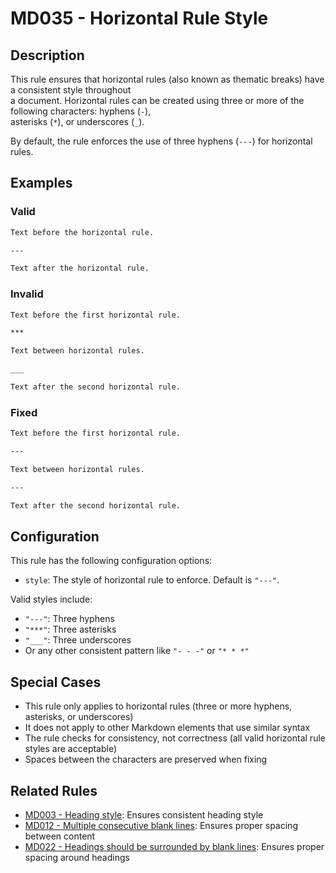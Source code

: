# MD035 - Horizontal Rule Style

## Description

This rule ensures that horizontal rules (also known as thematic breaks) have a consistent style throughout  
a document. Horizontal rules can be created using three or more of the following characters: hyphens (`-`),  
asterisks (`*`), or underscores (`_`).

By default, the rule enforces the use of three hyphens (`---`) for horizontal rules.

<!-- markdownlint-disable -->
## Examples

### Valid

```markdown
Text before the horizontal rule.

---

Text after the horizontal rule.
```

### Invalid

```markdown
Text before the first horizontal rule.

***

Text between horizontal rules.

___

Text after the second horizontal rule.
```

### Fixed

```markdown
Text before the first horizontal rule.

---

Text between horizontal rules.

---

Text after the second horizontal rule.
```
<!-- markdownlint-enable -->

## Configuration

This rule has the following configuration options:

- `style`: The style of horizontal rule to enforce. Default is `"---"`.

Valid styles include:
- `"---"`: Three hyphens
- `"***"`: Three asterisks
- `"___"`: Three underscores
- Or any other consistent pattern like `"- - -"` or `"* * *"`

## Special Cases

- This rule only applies to horizontal rules (three or more hyphens, asterisks, or underscores)
- It does not apply to other Markdown elements that use similar syntax
- The rule checks for consistency, not correctness (all valid horizontal rule styles are acceptable)
- Spaces between the characters are preserved when fixing

## Related Rules

- [MD003 - Heading style](md003.md): Ensures consistent heading style
- [MD012 - Multiple consecutive blank lines](md012.md): Ensures proper spacing between content
- [MD022 - Headings should be surrounded by blank lines](md022.md): Ensures proper spacing around headings
